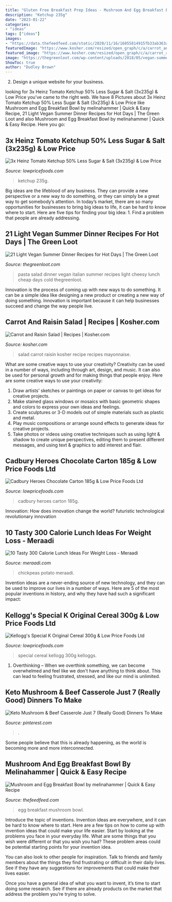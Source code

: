 ```yaml
---
title: "Gluten Free Breakfast Prep Ideas - Mushroom And Egg Breakfast Bowl By Melinahammer"
description: "Ketchup 235g"
date: "2023-01-22"
categories:
- "ideas"
tags: ["ideas"]
images:
- "https://data.thefeedfeed.com/static/2020/11/16/16055814915fb33ab363a97.png"
featuredImage: "https://www.kosher.com/resized/open_graph/c/a/carrot_and_raisin_salad.jpg"
featured_image: "https://www.kosher.com/resized/open_graph/c/a/carrot_and_raisin_salad.jpg"
image: "https://thegreenloot.com/wp-content/uploads/2018/05/vegan-summer-dinner-recipes-1.jpg"
ShowToc: true
author: "Dudley Brown"
---
```



2. Design a unique website for your business.

	

		
looking for 3x Heinz Tomato Ketchup 50% Less Sugar &amp; Salt (3x235g) &amp; Low Price you've came to the right web. We have 8 Pictures about 3x Heinz Tomato Ketchup 50% Less Sugar &amp; Salt (3x235g) &amp; Low Price like Mushroom and Egg Breakfast Bowl by melinahammer | Quick &amp; Easy Recipe, 21 Light Vegan Summer Dinner Recipes for Hot Days | The Green Loot and also Mushroom and Egg Breakfast Bowl by melinahammer | Quick &amp; Easy Recipe. Here you go:
		
    
## 3x Heinz Tomato Ketchup 50% Less Sugar &amp; Salt (3x235g) &amp; Low Price

<img loading=lazy src="http://cdn.shopify.com/s/files/1/2259/2695/products/image_37595fd4-8104-43ae-a633-608c3353d9cf_1024x1024.jpg?v=1615390250" onerror="this.onerror=null;this.src='https://tse1.mm.bing.net/th?id=OIP.rjZxiWKVhSoC9I9SbCpJOAHaJ4&amp;pid=15.1';" alt="3x Heinz Tomato Ketchup 50% Less Sugar &amp; Salt (3x235g) &amp; Low Price">

_Source: lowpricefoods.com_

>ketchup 235g. 

	

Big ideas are the lifeblood of any business. They can provide a new perspective or a new way to do something, or they can simply be a great way to get somebody’s attention. In today’s market, there are so many opportunities for businesses to bring big ideas to life, it can be hard to know where to start. Here are five tips for finding your big idea: 1. Find a problem that people are already addressing.

    
## 21 Light Vegan Summer Dinner Recipes For Hot Days | The Green Loot

<img loading=lazy src="https://thegreenloot.com/wp-content/uploads/2018/05/vegan-summer-dinner-recipes-1.jpg" onerror="this.onerror=null;this.src='https://tse3.mm.bing.net/th?id=OIP.tjl02SzL8Hc1ouIjvd4QuAHaJ4&amp;pid=15.1';" alt="21 Light Vegan Summer Dinner Recipes for Hot Days | The Green Loot">

_Source: thegreenloot.com_

>pasta salad dinner vegan italian summer recipes light cheesy lunch cheap days cold thegreenloot. 

	

Innovation is the process of coming up with new ways to do something. It can be a simple idea like designing a new product or creating a new way of doing something. Innovation is important because it can help businesses succeed and change the way people live.

    
## Carrot And Raisin Salad | Recipes | Kosher.com

<img loading=lazy src="https://www.kosher.com/resized/open_graph/c/a/carrot_and_raisin_salad.jpg" onerror="this.onerror=null;this.src='https://tse3.mm.bing.net/th?id=OIP.5EQTqqzUm67yT8VUbo6XYQHaHa&amp;pid=15.1';" alt="Carrot and Raisin Salad | Recipes | Kosher.com">

_Source: kosher.com_

>salad carrot raisin kosher recipe recipes mayonnaise. 

	

What are some creative ways to use your creativity?
Creativity can be used in a number of ways, including through art, design, and music. It can also be used for personal growth and for making things that people enjoy. Here are some creative ways to use your creativity: 
1. Draw artists’ sketches or paintings on paper or canvas to get ideas for creative projects. 
2. Make stained glass windows or mosaics with basic geometric shapes and colors to express your own ideas and feelings. 
3. Create sculptures or 3-D models out of simple materials such as plastic and metal. 
4. Play music compositions or arrange sound effects to generate ideas for creative projects. 
5. Take photos or videos using creative techniques such as using light & shadow to create unique perspectives, editing them to present different messages, and using text & graphics to add interest and flair.

    
## Cadbury Heroes Chocolate Carton 185g &amp; Low Price Foods Ltd

<img loading=lazy src="https://cdn.shopify.com/s/files/1/2259/2695/products/image_8c277637-50a5-4b3a-8637-b3a13675fe74_1024x1024.jpg?v=1571609458" onerror="this.onerror=null;this.src='https://tse2.mm.bing.net/th?id=OIP.6ciwubkM04bN9AU4iQ7ibwHaJ4&amp;pid=15.1';" alt="Cadbury Heroes Chocolate Carton 185g &amp; Low Price Foods Ltd">

_Source: lowpricefoods.com_

>cadbury heroes carton 185g. 

	

Innovation: How does innovation change the world?
futuristic 
technological 
revolutionary
innovation

    
## 10 Tasty 300 Calorie Lunch Ideas For Weight Loss - Meraadi

<img loading=lazy src="https://meraadi.com/wp-content/uploads/2017/12/vegan_bowl_chickpeas-773x1030.jpg" onerror="this.onerror=null;this.src='https://tse4.mm.bing.net/th?id=OIP.hV16Gm0018VzKcpk_IoBAwHaJ3&amp;pid=15.1';" alt="10 Tasty 300 Calorie Lunch Ideas For Weight Loss - Meraadi">

_Source: meraadi.com_

>chickpeas potato meraadi. 

	

Invention ideas are a never-ending source of new technology, and they can be used to improve our lives in a number of ways. Here are 5 of the most popular inventions in history, and why they have had such a significant impact:

    
## Kellogg&#039;s Special K Original Cereal 300g &amp; Low Price Foods Ltd

<img loading=lazy src="http://cdn.shopify.com/s/files/1/2259/2695/products/image_19df9b7f-5ee4-4122-8c55-c53ca9cad829_1024x1024.jpg?v=1571609448" onerror="this.onerror=null;this.src='https://tse3.mm.bing.net/th?id=OIP.so1g00kCf6qvQlBVWHsybAHaJ4&amp;pid=15.1';" alt="Kellogg&#039;s Special K Original Cereal 300g &amp; Low Price Foods Ltd">

_Source: lowpricefoods.com_

>special cereal kellogg 300g kelloggs. 

	

1) Overthinking – When we overthink something, we can become overwhelmed and feel like we don't have anything to think about. This can lead to feeling frustrated, stressed, and like our mind is unlimited.

    
## Keto Mushroom &amp; Beef Casserole Just 7 (Really Good) Dinners To Make

<img loading=lazy src="https://i.pinimg.com/736x/5e/b2/8e/5eb28e330180e771a1ae4aab940b012b.jpg" onerror="this.onerror=null;this.src='https://tse4.mm.bing.net/th?id=OIP.rQXeb_DS3WwMDMKJIX4Y3gHaLY&amp;pid=15.1';" alt="Keto Mushroom &amp; Beef Casserole Just 7 (Really Good) Dinners To Make">

_Source: pinterest.com_

>. 

	

Some people believe that this is already happening, as the world is becoming more and more interconnected. 

    
## Mushroom And Egg Breakfast Bowl By Melinahammer | Quick &amp; Easy Recipe

<img loading=lazy src="https://data.thefeedfeed.com/static/2020/11/16/16055814915fb33ab363a97.png" onerror="this.onerror=null;this.src='https://tse1.mm.bing.net/th?id=OIP.Xfer2Q_Y40yt6zX8OYuINgHaJJ&amp;pid=15.1';" alt="Mushroom and Egg Breakfast Bowl by melinahammer | Quick &amp; Easy Recipe">

_Source: thefeedfeed.com_

>egg breakfast mushroom bowl. 

	

Introduce the topic of inventions.
Invention ideas are everywhere, and it can be hard to know where to start. Here are a few tips on how to come up with invention ideas that could make your life easier.
Start by looking at the problems you face in your everyday life. What are some things that you wish were different or that you wish you had? These problem areas could be potential starting points for your invention idea.

You can also look to other people for inspiration. Talk to friends and family members about the things they find frustrating or difficult in their daily lives. See if they have any suggestions for improvements that could make their lives easier.

Once you have a general idea of what you want to invent, it’s time to start doing some research. See if there are already products on the market that address the problem you’re trying to solve.

